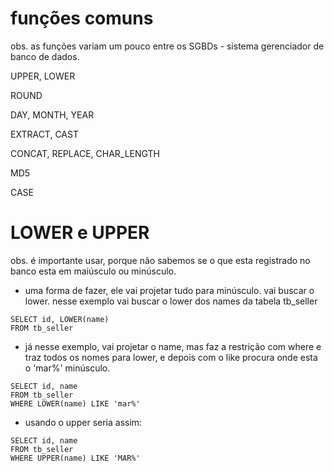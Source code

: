 # funções comuns
obs. as funções variam um pouco entre os SGBDs - sistema gerenciador de banco de dados.

UPPER, LOWER

ROUND

DAY, MONTH, YEAR

EXTRACT, CAST

CONCAT, REPLACE, CHAR_LENGTH

MD5

CASE



# LOWER e UPPER
obs. é importante usar, porque não sabemos se o que esta registrado no banco esta em maiúsculo ou minúsculo.


- uma forma de fazer, ele vai projetar tudo para minúsculo. vai buscar o lower. nesse exemplo vai buscar o lower dos names da tabela tb_seller
```
SELECT id, LOWER(name)
FROM tb_seller
```

- já nesse exemplo, vai projetar o name, mas faz a restrição com where e traz todos os nomes para lower, e depois com o like procura onde esta o 'mar%' minúsculo.
```
SELECT id, name
FROM tb_seller
WHERE LOWER(name) LIKE 'mar%'
```

- usando o upper seria assim:
```
SELECT id, name
FROM tb_seller
WHERE UPPER(name) LIKE 'MAR%'
```



